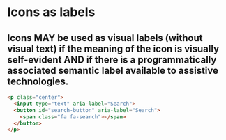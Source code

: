 # Icons as labels

## Icons MAY be used as visual labels (without visual text) if the meaning of the icon is visually self-evident AND if there is a programmatically associated semantic label available to assistive technologies.

```html
<p class="center">
  <input type="text" aria-label="Search"> 
  <button id="search-button" aria-label="Search">
    <span class="fa fa-search"></span>
  </button>
</p>
```
